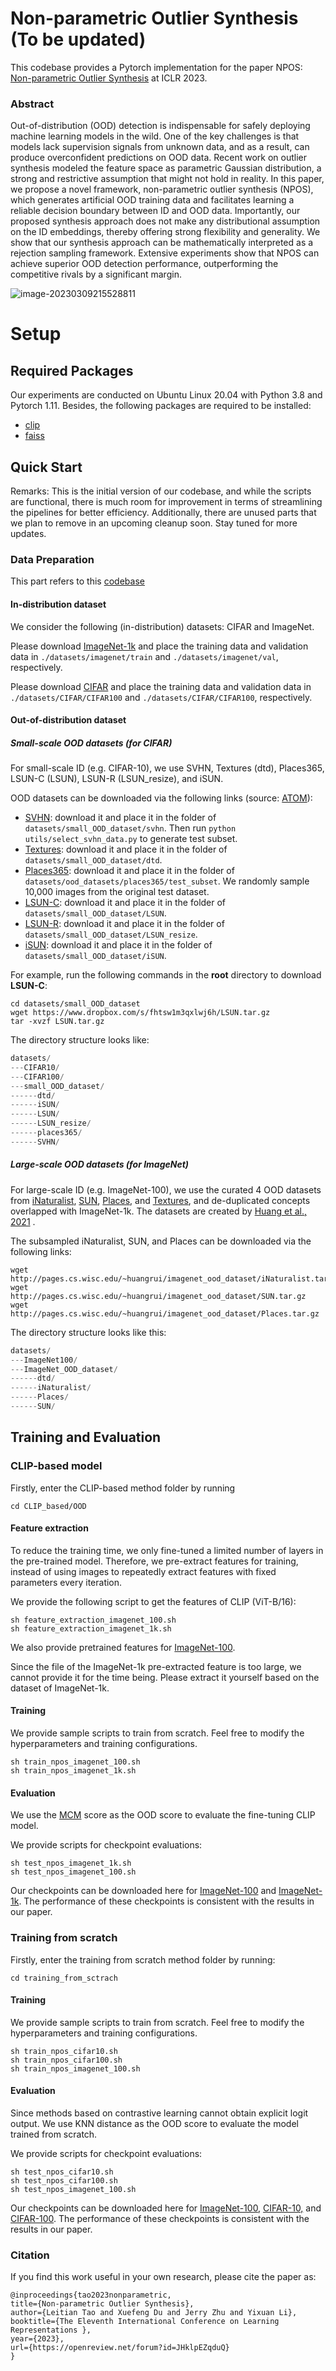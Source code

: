 # Non-parametric Outlier Synthesis (To be updated)

This codebase provides a Pytorch implementation for the paper NPOS: [Non-parametric Outlier Synthesis](https://openreview.net/forum?id=JHklpEZqduQ) at ICLR 2023.

### Abstract

Out-of-distribution (OOD) detection is indispensable for safely deploying machine learning models in the wild. One of the key challenges is that models lack supervision signals from unknown data, and as a result, can produce overconfident predictions on OOD data. Recent work on outlier synthesis modeled the feature space as parametric Gaussian distribution, a strong and restrictive assumption that might not hold in reality. In this paper, we propose a novel framework, non-parametric outlier synthesis (NPOS), which generates artificial OOD training data and facilitates learning a reliable decision boundary between ID and OOD data. Importantly, our proposed synthesis approach does not make any distributional assumption on the ID embeddings, thereby offering strong flexibility and generality. We show that our synthesis approach can be mathematically interpreted as a rejection sampling framework. Extensive experiments show that NPOS can achieve superior OOD detection performance, outperforming the competitive rivals by a significant margin. 

![image-20230309215528811](npos.png)

# Setup

## Required Packages

Our experiments are conducted on Ubuntu Linux 20.04 with Python 3.8 and Pytorch 1.11. Besides, the following packages are required to be installed:

- [clip](https://github.com/openai/CLIP)
- [faiss](https://github.com/facebookresearch/faiss)

## Quick Start

Remarks: This is the initial version of our codebase, and while the scripts are functional, there is much room for improvement in terms of streamlining the pipelines for better efficiency. Additionally, there are unused parts that we plan to remove in an upcoming cleanup soon. Stay tuned for more updates.

### Data Preparation

This part refers to this [codebase](https://github.com/deeplearning-wisc/cider)

#### In-distribution dataset

We consider the following (in-distribution) datasets: CIFAR and ImageNet. 

Please download [ImageNet-1k](http://www.image-net.org/challenges/LSVRC/2012/index) and place the training data and validation data in `./datasets/imagenet/train` and `./datasets/imagenet/val`, respectively.

Please download [CIFAR](https://www.cs.toronto.edu/~kriz/cifar.html) and place the training data and validation data in `./datasets/CIFAR/CIFAR100` and `./datasets/CIFAR/CIFAR100`, respectively.

#### Out-of-distribution dataset

##### **Small-scale OOD datasets** (for CIFAR)

 For small-scale ID (e.g. CIFAR-10), we use SVHN, Textures (dtd), Places365, LSUN-C (LSUN), LSUN-R (LSUN_resize), and iSUN. 

OOD datasets can be downloaded via the following links (source: [ATOM](https://github.com/jfc43/informative-outlier-mining/blob/master/README.md)):

* [SVHN](http://ufldl.stanford.edu/housenumbers/test_32x32.mat): download it and place it in the folder of `datasets/small_OOD_dataset/svhn`. Then run `python utils/select_svhn_data.py` to generate test subset.
* [Textures](https://www.robots.ox.ac.uk/~vgg/data/dtd/download/dtd-r1.0.1.tar.gz): download it and place it in the folder of `datasets/small_OOD_dataset/dtd`.
* [Places365](http://data.csail.mit.edu/places/places365/test_256.tar): download it and place it in the folder of `datasets/ood_datasets/places365/test_subset`. We randomly sample 10,000 images from the original test dataset. 
* [LSUN-C](https://www.dropbox.com/s/fhtsw1m3qxlwj6h/LSUN.tar.gz): download it and place it in the folder of `datasets/small_OOD_dataset/LSUN`.
* [LSUN-R](https://www.dropbox.com/s/moqh2wh8696c3yl/LSUN_resize.tar.gz): download it and place it in the folder of `datasets/small_OOD_dataset/LSUN_resize`.
* [iSUN](https://www.dropbox.com/s/ssz7qxfqae0cca5/iSUN.tar.gz): download it and place it in the folder of `datasets/small_OOD_dataset/iSUN`.

For example, run the following commands in the **root** directory to download **LSUN-C**:
```
cd datasets/small_OOD_dataset
wget https://www.dropbox.com/s/fhtsw1m3qxlwj6h/LSUN.tar.gz
tar -xvzf LSUN.tar.gz
```

The directory structure looks like:

```python
datasets/
---CIFAR10/
---CIFAR100/
---small_OOD_dataset/
------dtd/
------iSUN/
------LSUN/
------LSUN_resize/
------places365/
------SVHN/
```

##### **Large-scale OOD datasets** (for ImageNet)

For large-scale ID (e.g. ImageNet-100), we use the curated 4 OOD datasets from [iNaturalist](https://arxiv.org/pdf/1707.06642.pdf), [SUN](https://vision.princeton.edu/projects/2010/SUN/paper.pdf), [Places](http://places2.csail.mit.edu/PAMI_places.pdf), and [Textures](https://arxiv.org/pdf/1311.3618.pdf), and de-duplicated concepts overlapped with ImageNet-1k. The datasets are created by  [Huang et al., 2021](https://github.com/deeplearning-wisc/large_scale_ood) .

The subsampled iNaturalist, SUN, and Places can be downloaded via the following links:

```
wget http://pages.cs.wisc.edu/~huangrui/imagenet_ood_dataset/iNaturalist.tar.gz
wget http://pages.cs.wisc.edu/~huangrui/imagenet_ood_dataset/SUN.tar.gz
wget http://pages.cs.wisc.edu/~huangrui/imagenet_ood_dataset/Places.tar.gz

```
The directory structure looks like this:
```python
datasets/
---ImageNet100/
---ImageNet_OOD_dataset/
------dtd/
------iNaturalist/
------Places/
------SUN/
```


## Training and Evaluation 

### CLIP-based model

Firstly, enter the CLIP-based method folder by running

```
cd CLIP_based/OOD
```

#### Feature extraction

To reduce the training time, we only fine-tuned a limited number of layers in the pre-trained model. Therefore, we pre-extract features for training, instead of using images to repeatedly extract features with fixed parameters every iteration.

We provide the following script to get the features of CLIP (ViT-B/16):

```
sh feature_extraction_imagenet_100.sh
sh feature_extraction_imagenet_1k.sh
```
We also provide pretrained features for [ImageNet-100](https://drive.google.com/drive/folders/1rkXQYHcaITZCj55OLNXqy_b-yjktONrn?usp=share_link). 

Since the file of the ImageNet-1k pre-extracted feature is too large, we cannot provide it for the time being. Please extract it yourself based on the dataset of ImageNet-1k.

#### Training

We provide sample scripts to train from scratch. Feel free to modify the hyperparameters and training configurations.

```
sh train_npos_imagenet_100.sh
sh train_npos_imagenet_1k.sh
```

#### Evaluation

We use the [MCM](https://openreview.net/forum?id=KnCS9390Va) score as the OOD score to evaluate the fine-tuning CLIP model.

We provide scripts for checkpoint evaluations:

```
sh test_npos_imagenet_1k.sh
sh test_npos_imagenet_100.sh
```


Our checkpoints can be downloaded here for [ImageNet-100](https://drive.google.com/file/d/1S-6d7DaSGPwDMcmgoPXOx06yLEi0CrR1/view?usp=share_link) and [ImageNet-1k](https://drive.google.com/file/d/1nleU7JL12NSvOLcWdOIN9XSkWFSijhXc/view?usp=share_link). The performance of these checkpoints is consistent with the results in our paper.

### **Training from scratch**

Firstly, enter the training from scratch method folder by running:

```
cd training_from_sctrach
```

#### Training

We provide sample scripts to train from scratch. Feel free to modify the hyperparameters and training configurations.

```
sh train_npos_cifar10.sh
sh train_npos_cifar100.sh
sh train_npos_imagenet_100.sh
```

#### Evaluation

Since methods based on contrastive learning cannot obtain explicit logit output. We use KNN distance as the OOD score to evaluate the model trained from scratch.

We provide scripts for checkpoint evaluations: 

```
sh test_npos_cifar10.sh
sh test_npos_cifar100.sh
sh test_npos_imagenet_100.sh
```

Our checkpoints can be downloaded here for [ImageNet-100](https://drive.google.com/file/d/1WBVZHjChC2dFWNoWbkb9mag5d66-ia86/view?usp=share_link), [CIFAR-10,](https://drive.google.com/file/d/1O-75ro2iwg_LFhPoyYkXrPDOmdWxIX75/view?usp=share_link) and [CIFAR-100](https://drive.google.com/file/d/1Vd5eoUHmQtlsfMxcH3evFcUiYYdyqvNU/view?usp=share_link). The performance of these checkpoints is consistent with the results in our paper.

### Citation

If you find this work useful in your own research, please cite the paper as:

```
@inproceedings{tao2023nonparametric,
title={Non-parametric Outlier Synthesis},
author={Leitian Tao and Xuefeng Du and Jerry Zhu and Yixuan Li},
booktitle={The Eleventh International Conference on Learning Representations },
year={2023},
url={https://openreview.net/forum?id=JHklpEZqduQ}
}
```
